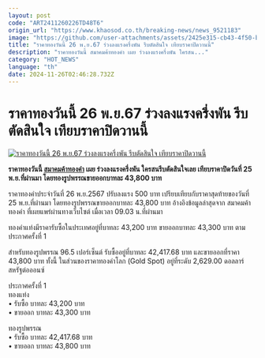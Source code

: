 ```yaml
---
layout: post
code: "ART2411260226TD48T6"
origin_url: "https://www.khaosod.co.th/breaking-news/news_9521183"
image: "https://github.com/user-attachments/assets/2425e315-cb43-4f50-b5a2-19fefc23bdf3"
title: "ราคาทองวันนี้ 26 พ.ย.67 ร่วงลงแรงครึ่งพัน รีบตัดสินใจ เทียบราคาปิดวานนี้"
description: "ราคาทองวันนี้ สมาคมค้าทองคำ เผย ร่วงลงแรงครึ่งพัน ใครสน..."
category: "HOT_NEWS"
language: "th"
date: 2024-11-26T02:46:28.732Z
---
```


# ราคาทองวันนี้ 26 พ.ย.67 ร่วงลงแรงครึ่งพัน รีบตัดสินใจ เทียบราคาปิดวานนี้

[![ราคาทองวันนี้ 26 พ.ย.67 ร่วงลงแรงครึ่งพัน รีบตัดสินใจ เทียบราคาปิดวานนี้](https://www.khaosod.co.th/wpapp/uploads/2024/11/gold-price-today-19.jpg "ราคาทองวันนี้ 26 พ.ย.67 ร่วงลงแรงครึ่งพัน รีบตัดสินใจ เทียบราคาปิดวานนี้")](https://www.khaosod.co.th/wpapp/uploads/2024/11/gold-price-today-19.jpg)

**ราคาทองวันนี้ [สมาคมค้าทองคำ](https://www.goldtraders.or.th/) เผย ร่วงลงแรงครึ่งพัน ใครสนรีบตัดสินใจเลย เทียบราคาปิดวันที่ 25 พ.ย.ที่ผ่านมา โดยทองรูปพรรณขายออกบาทละ 43,800 บาท**

ราคาทองคำประจำวันที่ 26 พ.ย.2567 ปรับลงแรง 500 บาท เปรียบเทียบกับราคาสุดท้ายของวันที่ 25 พ.ย.ที่ผ่านมา โดยทองรูปพรรณขายออกบาทละ 43,800 บาท อ้างอิงข้อมูลล่าสุดจาก สมาคมค้าทองคำ ที่เผยแพร่ผ่านทางเว็บไซต์ เมื่อเวลา 09.03 น.ที่ผ่านมา

ทองคำแท่งมีราคารับซื้อในประเทศอยู่ที่บาทละ 43,200 บาท ขายออกบาทละ 43,300 บาท ตามประกาศครั้งที่ 1

สำหรับทองรูปพรรณ 96.5 เปอร์เซ็นต์ รับซื้ออยู่ที่บาทละ 42,417.68 บาท และขายออกที่ราคา 43,800 บาท ทั้งนี้ ในส่วนของราคาทองคำโลก (Gold Spot) อยู่ที่ระดับ 2,629.00 ดอลลาร์สหรัฐต่อออนซ์

ประกาศครั้งที่ 1  
ทองแท่ง  
• รับซื้อ บาทละ 43,200 บาท  
• ขายออก บาทละ 43,300 บาท

ทองรูปพรรณ  
• รับซื้อ บาทละ 42,417.68 บาท  
• ขายออก บาทละ 43,800 บาท